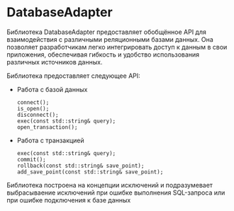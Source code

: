# DatabaseAdapter

Библиотека DatabaseAdapter предоставляет обобщённое API для взаимодействия с различными реляционными базами данных. Она
позволяет разработчикам легко интегрировать доступ к данным в свои приложения, обеспечивая гибкость и удобство
использования различных источников данных.

Библиотека предоставляет следующее API:

- Работа с базой данных
    ```
    connect();
    is_open();
    disconnect();
    exec(const std::string& query);
    open_transaction();
    ```
- Работа с транзакцией
    ```
    exec(const std::string& query);
    commit();
    rollback(const std::string& save_point);
    add_save_point(const std::string& save_point);
    ```

Библиотека построена на концепции исключений и подразумевает выбрасываение исключений при ошибке выполнения SQL-запроса
или при ошибке подключения к базе данных 
